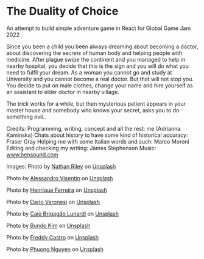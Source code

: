 # The Duality of Choice

An attempt to build simple adventure game in React for Global Game Jam 2022

Since you been a child you been always dreaming about becoming a doctor, about discovering the secrets of human body and helping people with medicine. After plague swipe the continent and you managed to help in nearby hospital, you decide that this is the sign and you will do what you need to fulfil your dream. As a woman you cannot go and study at University and you cannot become a real doctor. But that will not stop you. You decide to put on male clothes, change your name and hire yourself as an assistant to elder doctor in nearby village.

The trick works for a while, but then mysterious patient appears in your master house and somebody who knows your secret, asks you to do something evil..

Credits:
Programming, writing, concept and all the rest: me (Adrianna Kaminska)
Chats about history to have some kind of historical accuracy: Fraser Gray
Helping me with some Italian words and such: Marco Moroni
Editing and checking my writing: James Stephenson
Music: www.bensound.com

Images:
Photo by <a href="https://unsplash.com/@nrly?utm_source=unsplash&utm_medium=referral&utm_content=creditCopyText">Nathan Riley</a> on <a href="https://unsplash.com/?utm_source=unsplash&utm_medium=referral&utm_content=creditCopyText">Unsplash</a>

Photo by <a href="https://unsplash.com/@vise_a?utm_source=unsplash&utm_medium=referral&utm_content=creditCopyText">Alessandro Visentin</a> on <a href="https://unsplash.com/?utm_source=unsplash&utm_medium=referral&utm_content=creditCopyText">Unsplash</a>

Photo by <a href="https://unsplash.com/@rickpsd?utm_source=unsplash&utm_medium=referral&utm_content=creditCopyText">Henrique Ferreira</a> on <a href="https://unsplash.com/?utm_source=unsplash&utm_medium=referral&utm_content=creditCopyText">Unsplash</a>

Photo by <a href="https://unsplash.com/@dariovero_?utm_source=unsplash&utm_medium=referral&utm_content=creditCopyText">Dario Veronesi</a> on <a href="https://unsplash.com/?utm_source=unsplash&utm_medium=referral&utm_content=creditCopyText">Unsplash</a>

Photo by <a href="https://unsplash.com/@cblunardi?utm_source=unsplash&utm_medium=referral&utm_content=creditCopyText">Caio Brigagão Lunardi</a> on <a href="https://unsplash.com/photos/u8bB9Dht6fk?utm_source=unsplash&utm_medium=referral&utm_content=creditCopyText">Unsplash</a>
  

  Photo by <a href="https://unsplash.com/@bundo?utm_source=unsplash&utm_medium=referral&utm_content=creditCopyText">Bundo Kim</a> on <a href="https://unsplash.com/?utm_source=unsplash&utm_medium=referral&utm_content=creditCopyText">Unsplash</a>
  

  Photo by <a href="https://unsplash.com/@readysetfreddy?utm_source=unsplash&utm_medium=referral&utm_content=creditCopyText">Freddy Castro</a> on <a href="https://unsplash.com/s/photos/table?utm_source=unsplash&utm_medium=referral&utm_content=creditCopyText">Unsplash</a>
  
  Photo by <a href="https://unsplash.com/@np254?utm_source=unsplash&utm_medium=referral&utm_content=creditCopyText">Phuong Nguyen</a> on <a href="https://unsplash.com/s/photos/green-powder?utm_source=unsplash&utm_medium=referral&utm_content=creditCopyText">Unsplash</a>
  